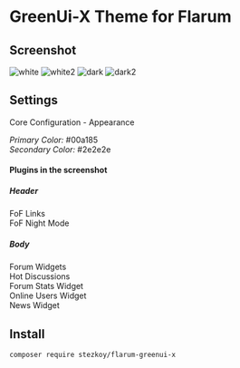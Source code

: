 # GreenUi-X Theme for Flarum

## Screenshot
 ![white](https://mascloud.ru/wp-content/uploads/2024/12/1.png)
 ![white2](https://mascloud.ru/wp-content/uploads/2024/12/12.png)
 ![dark](https://mascloud.ru/wp-content/uploads/2024/12/2.png)
 ![dark2](https://mascloud.ru/wp-content/uploads/2024/12/22.png)

## Settings
Core Configuration - Appearance  
  
_Primary Color:_ #00a185  
_Secondary Color:_ #2e2e2e

#### Plugins in the screenshot

##### Header  
FoF Links  
FoF Night Mode  

##### Body  
Forum Widgets  
Hot Discussions  
Forum Stats Widget  
Online Users Widget  
News Widget  


## Install  
```
composer require stezkoy/flarum-greenui-x
```
